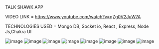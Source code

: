 TALK SHAWK APP

VIDEO LINK = https://www.youtube.com/watch?v=qZg0V2JuW7A

TECHNOLOGIES USED = Mongo DB, Socket io, React , Express, Node Js,Chakra UI

![image](https://user-images.githubusercontent.com/83301287/158132455-9d8c673d-f11e-4914-ae28-2960d0d7515d.png)
![image](https://user-images.githubusercontent.com/83301287/158133040-bcc84444-22f2-4721-b474-587aabbb584c.png)
![image](https://user-images.githubusercontent.com/83301287/158133542-31475c2a-fa69-4117-a1ab-ca7b46a106e8.png)
![image](https://user-images.githubusercontent.com/83301287/158133726-aa299cec-da16-444f-a966-d8e2d89161a8.png)
![image](https://user-images.githubusercontent.com/83301287/158133845-aa51e6e1-5797-44d7-83bd-34fbf620ff0a.png)
![image](https://user-images.githubusercontent.com/83301287/158133896-318d6f86-d033-44ca-add9-d3d0b780a135.png)
![image](https://user-images.githubusercontent.com/83301287/158133870-c4660899-7a74-481e-8714-dba1a44dc974.png)
![image](https://user-images.githubusercontent.com/83301287/158133961-e31bb121-bbfa-4e3a-b742-da98af8167b3.png)


